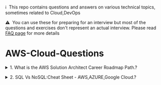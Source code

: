 :information_source: &nbsp;This repo contains questions and answers on various technical topics, sometimes related to Cloud,DevOps

:warning: &nbsp;You can use these for preparing for an interview but most of the questions and exercises don't represent an actual interview. Please read [FAQ page](faq.md) for more details

# AWS-Cloud-Questions

<details>
<summary>1. What is the AWS Solution Architect Career Roadmap Path.?</summary><br><b>

👇
  * Refer -  https://github.com/cloudnloud/tech-queries/blob/main/aws/AWS-Solution_architect-Career-Map.png
  
</b></details>

<details>
<summary>2. SQL Vs NoSQL:Cheat Sheet - AWS,AZURE,Google Cloud.?</summary><br><b>

👇
  * Refer -  https://github.com/cloudnloud/tech-queries/blob/main/aws/SQL-Vs-NoSQL-Cheat-Sheet.jpg
  
</b></details>
